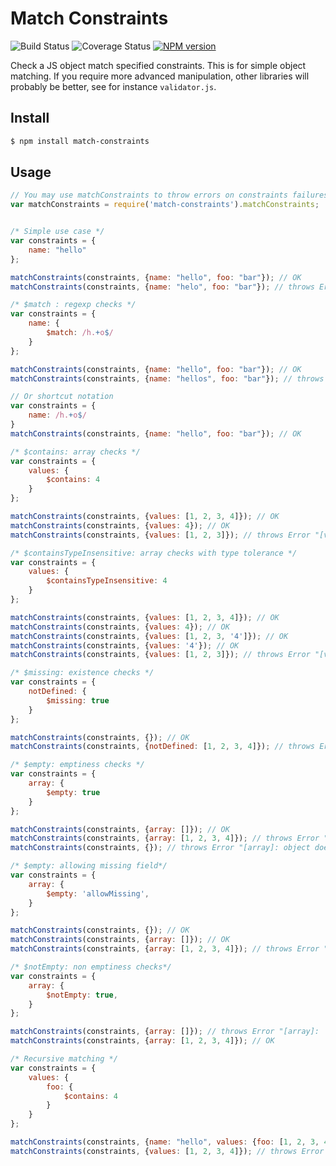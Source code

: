 Match Constraints
=======================
![Build Status](https://travis-ci.org/AnyFetch/match-constraints.png)
![Coverage Status](https://coveralls.io/repos/AnyFetch/match-constraints/badge.png?branch=master)
[![NPM version](https://badge.fury.io/js/match-constraints.png)](http://badge.fury.io/js/match-constraints)

Check a JS object match specified constraints.
This is for simple object matching. If you require more advanced manipulation, other libraries will probably be better, see for instance `validator.js`.

## Install
```sh
$ npm install match-constraints
```

## Usage

```javascript
// You may use matchConstraints to throw errors on constraints failures, ot matchConstraintsBool to return false on failures.
var matchConstraints = require('match-constraints').matchConstraints;


/* Simple use case */
var constraints = {
    name: "hello"
};

matchConstraints(constraints, {name: "hello", foo: "bar"}); // OK
matchConstraints(constraints, {name: "helo", foo: "bar"}); // throws Error: "[name]: helo does not equals hello"

/* $match : regexp checks */
var constraints = {
    name: {
        $match: /h.+o$/
    }
};

matchConstraints(constraints, {name: "hello", foo: "bar"}); // OK
matchConstraints(constraints, {name: "hellos", foo: "bar"}); // throws Error "[name]: hellos does not match /h.+o$/"

// Or shortcut notation
var constraints = {
    name: /h.+o$/
}
matchConstraints(constraints, {name: "hello", foo: "bar"}); // OK

/* $contains: array checks */
var constraints = {
    values: {
        $contains: 4
    }
};

matchConstraints(constraints, {values: [1, 2, 3, 4]}); // OK
matchConstraints(constraints, {values: 4}); // OK
matchConstraints(constraints, {values: [1, 2, 3]}); // throws Error "[values]: 1,2,3 does not contains 4"

/* $containsTypeInsensitive: array checks with type tolerance */
var constraints = {
    values: {
        $containsTypeInsensitive: 4
    }
};

matchConstraints(constraints, {values: [1, 2, 3, 4]}); // OK
matchConstraints(constraints, {values: 4}); // OK
matchConstraints(constraints, {values: [1, 2, 3, '4']}); // OK
matchConstraints(constraints, {values: '4'}); // OK
matchConstraints(constraints, {values: [1, 2, 3]}); // throws Error "[values]: 1,2,3 does not contains 4"

/* $missing: existence checks */
var constraints = {
    notDefined: {
        $missing: true
    }
};

matchConstraints(constraints, {}); // OK
matchConstraints(constraints, {notDefined: [1, 2, 3, 4]}); // throws Error "[notDefined]: 1,2,3,4 should not be defined"

/* $empty: emptiness checks */
var constraints = {
    array: {
        $empty: true
    }
};

matchConstraints(constraints, {array: []}); // OK
matchConstraints(constraints, {array: [1, 2, 3, 4]}); // throws Error "[array]: 1,2,3,4 is not empty"
matchConstraints(constraints, {}); // throws Error "[array]: object does not define the key.", see below to allow for missing key

/* $empty: allowing missing field*/
var constraints = {
    array: {
        $empty: 'allowMissing',
    }
};

matchConstraints(constraints, {}); // OK
matchConstraints(constraints, {array: []}); // OK
matchConstraints(constraints, {array: [1, 2, 3, 4]}); // throws Error "[array]: 1,2,3,4 is not empty"

/* $notEmpty: non emptiness checks*/
var constraints = {
    array: {
        $notEmpty: true,
    }
};

matchConstraints(constraints, {array: []}); // throws Error "[array]:  is empty"
matchConstraints(constraints, {array: [1, 2, 3, 4]}); // OK

/* Recursive matching */
var constraints = {
    values: {
        foo: {
            $contains: 4
        }
    }
};

matchConstraints(constraints, {name: "hello", values: {foo: [1, 2, 3, 4]}}); // OK
matchConstraints(constraints, {values: [1, 2, 3, 4]}); // throws Error "[foo]: object does not define the key"
```
